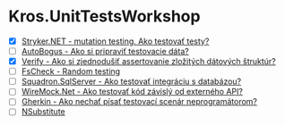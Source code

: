 # Kros.UnitTestsWorkshop

- [x] [Stryker.NET - mutation testing. Ako testovať testy?](https://stryker-mutator.io/docs/stryker-net/introduction/)
- [ ] [AutoBogus - Ako si pripraviť testovacie dáta?](https://github.com/nickdodd79/AutoBogus)
- [x] [Verify - Ako si zjednodušiť assertovanie zložitých dátových štruktúr?](https://github.com/VerifyTests/Verify)
- [ ] [FsCheck - Random testing](https://fscheck.github.io/FsCheck/RunningTests.html)
- [ ] [Squadron.SqlServer - Ako testovať integráciu s databázou?](https://swisslife-oss.github.io/squadron/docs/sqlserver)
- [ ] [WireMock.Net - Ako testovať kód závislý od externého API?](https://github.com/WireMock-Net/WireMock.Net)
- [ ] [Gherkin - Ako nechať písať testovací scenár neprogramátorom?](https://github.com/ttutisani/Xunit.Gherkin.Quick)
- [ ] [NSubstitute](https://nsubstitute.github.io/)
